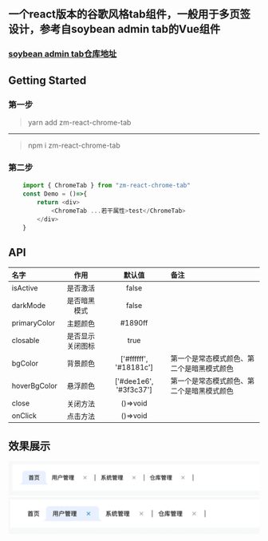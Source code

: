 ## 一个react版本的谷歌风格tab组件，一般用于多页签设计，参考自soybean admin tab的Vue组件
### [soybean admin tab仓库地址](https://github.com/honghuangdc/soybean-admin-tab.git)

## Getting Started
### 第一步
> yarn add zm-react-chrome-tab
----
> npm i zm-react-chrome-tab
### 第二步
```javascript
	import { ChromeTab } from "zm-react-chrome-tab"
	const Demo = ()=>{
		return <div>
			<ChromeTab ...若干属性>test</ChromeTab>
		</div>
	}
```

## API
|名字|作用|默认值|备注|
|:-|:-:|:-:|:-|
|isActive|是否激活|false||
|darkMode|是否暗黑模式|false||
|primaryColor|主题颜色|#1890ff||
|closable|是否显示关闭图标|true|| 
|bgColor|背景颜色|['#ffffff', '#18181c']|第一个是常态模式颜色、第二个是暗黑模式颜色|
|hoverBgColor|悬浮颜色|['#dee1e6', '#3f3c37']|第一个是常态模式颜色、第二个是暗黑模式颜色|
|close|关闭方法|()=>void||
|onClick|点击方法|()=>void||

## 效果展示
![](README_files/2.jpg)
![](README_files/1.jpg)
